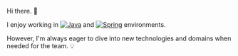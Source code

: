 Hi there. 👋

I enjoy working in [![Java](https://img.shields.io/badge/-Java-007396?style=plastic&logo=Java&logoColor=white)](https://www.java.com/) and [![Spring](https://img.shields.io/badge/-Spring-74C651?style=plastic&logo=Spring&logoColor=white)](https://spring.io/) environments.

However, I'm always eager to dive into new technologies and domains when needed for the team. 💡
